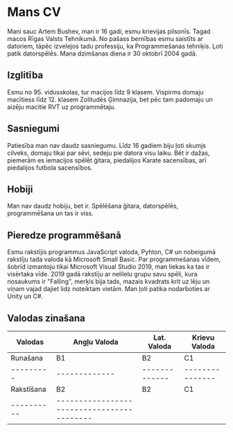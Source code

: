 # Mans CV
Mani sauc Artem Bushev, man ir 16 gadi, esmu krievijas pilsonīs. Tagad macos Rīgas Valsts Tehnikumā. No pašass bernības esmu saistīts ar datoriem, tāpēc izvelejos tadu professiju, ka Programmešanas tehniķis. Ļoti patik datorspēlēs. Mana dzimšanas diena ir 30 oktobrī 2004 gadā.

## Izglitība
Esmu no 95. vidusskolas, tur macijos līdz 9 klasem. Vispirms domaju macītiess līdz 12. klasem Zolitudēs Ģimnazija, bet pēc tam padomaju un aizēju macitie RVT uz programmētaju.

## Sasniegumi
Patiesība man nav daudz sasniegumu. Līdz 16 gadiem biju ļoti skumjs cilveks, domaju tikai par sēvi, sedeju pie datora visu laiku. Bēt ir dažas, piemerām es iemacijos spēlēt ģitara, piedalijos Karate sacensības, arī piedalijos futbola sacensībos. 

## Hobiji
Man nav daudz hobiju, bet ir. Spēlēšana ģitara, datorspēlēs, programmēšana un tas ir viss.

## Pieredze programmēšanā
Esmu rakstījis programmus JavaScript valoda, Pyhton, C# un nobeigumā rakstīju tada valoda kā Microsoft Small Basic. Par programmešanas vīdem, šobrīd izmantoju tikai Microsoft Visual Studio 2019, man liekas ka tas ir visērtaka vīde. 2019 gadā rakstīju ar nelilelu grupu savu spēli, kura nosaukums ir "Falling", merķis bija tads, mazais kvadrats krit uz lēju un viņam vajad dajiet lidz noteiktam vietām. Man ļoti patika nodarboties ar Unity un C#.

## Valodas zinašana

Valodas | Angļu Valoda | Lat. Valoda | Krievu Valoda |
--------|--------------|-------------|---------------|
Runašana |      B1     |      B2     |      C1       |
---------|-------------|-------------|---------------|
Rakstīšana|     B2     |      B2     |      C1       |
----------|------------------------------------------|